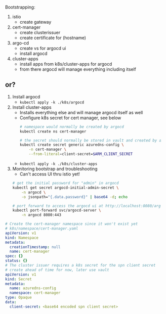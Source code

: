 Bootstrapping:
1. istio
    * create gateway
2. cert-manager
    * create clusterissuer
    * create certificate for (hostname)
3. argo-cd
    * create vs for argocd ui
    * install argocd
4. cluster-apps
    * install apps from k8s/cluster-apps for argocd
    * from there argocd will manage everything including itself

## or?
1. Install argocd
    * `kubectl apply -k ./k8s/argocd`
2. Install cluster-apps
    * Installs everything else and will manage argocd itself as well
    * Configure k8s secret for cert manager, see below
        ```bash
        # namespace would normally be created by argocd
        kubectl create ns cert-manager

        # the secret should normally be stored in vault and created by argocd
        kubectl create secret generic azuredns-config \
            -n cert-manager \
            --from-literal=client-secret=$ARM_CLIENT_SECRET
        ```
    * `kubectl apply -k ./k8s/cluster-apps`
3. Monitoring bootstrap and troubleshooting
    * Can't access UI thru istio yet!
    ```bash
    # get the initial password for "admin" in argocd
    kubectl get secret argocd-initial-admin-secret \
        -n argocd \
        -o jsonpath="{.data.password}" | base64 -d; echo

    # port forward to access the argocd ui at http://localhost:8080/argocd/
    kubectl port-forward svc/argocd-server \
        -n argocd 8080:443


    ```


```yaml
# Create the cert-manager namespace since it won't exist yet
# k8s/namespace/cert-manager.yaml
apiVersion: v1
kind: Namespace
metadata:
  creationTimestamp: null
  name: cert-manager
spec: {}
status: {}
# The cluster issuer requires a k8s secret for the spn client secret
# create ahead of time for now, later use vault
apiVersion: v1
kind: Secret
metadata:
  name: azuredns-config
  namespace: cert-manager
type: Opaque
data:
  client-secret: <base64 encoded spn client secret>
```